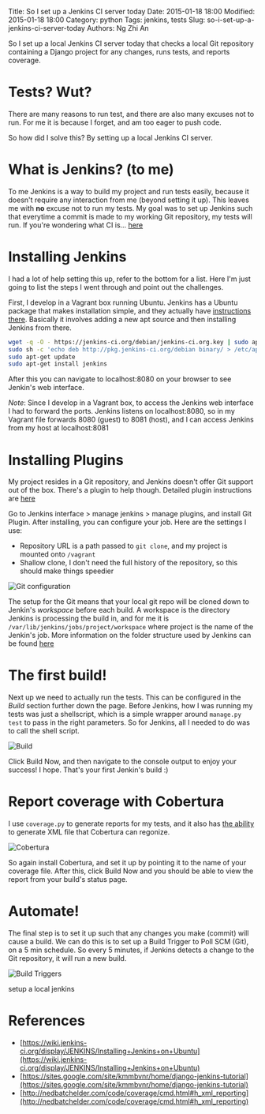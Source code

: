 Title: So I set up a Jenkins CI server today
Date: 2015-01-18 18:00
Modified: 2015-01-18 18:00
Category: python
Tags: jenkins, tests
Slug: so-i-set-up-a-jenkins-ci-server-today
Authors: Ng Zhi An

So I set up a local Jenkins CI server today that checks a local Git repository containing a Django project for any changes, runs tests, and reports coverage.

Tests? Wut?
===
There are many reasons to run test, and there are also many excuses not to run.
For me it is because I forget, and am too eager to push code.

So how did I solve this? By setting up a local Jenkins CI server.

What is Jenkins? (to me)
===
To me Jenkins is a way to build my project and run tests easily, because it doesn't require any interaction from me (beyond setting it up). This leaves me with **no** excuse not to run my tests.
My goal was to set up Jenkins such that everytime a commit is made to my working Git repository, my tests will run.
If you're wondering what CI is... [here](http://www.martinfowler.com/articles/continuousIntegration.html)

Installing Jenkins
===
I had a lot of help setting this up, refer to the bottom for a list. Here I'm just going to list the steps I went through and point out the challenges.

First, I develop in a Vagrant box running Ubuntu. Jenkins has a Ubuntu package that makes installation simple, and they actually have [instructions there](https://wiki.jenkins-ci.org/display/JENKINS/Installing+Jenkins+on+Ubuntu). Basically it involves adding a new apt source and then installing Jenkins from there.

```bash
wget -q -O - https://jenkins-ci.org/debian/jenkins-ci.org.key | sudo apt-key add -
sudo sh -c 'echo deb http://pkg.jenkins-ci.org/debian binary/ > /etc/apt/sources.list.d/jenkins.list'
sudo apt-get update
sudo apt-get install jenkins
```

After this you can navigate to localhost:8080 on your browser to see Jenkin's web interface.

*Note*: Since I develop in a Vagrant box, to access the Jenkins web interface I had to forward the ports. Jenkins listens on localhost:8080, so in my Vagrant file forwards 8080 (guest) to 8081 (host), and I can access Jenkins from my host at localhost:8081

Installing Plugins
===
My project resides in a Git repository, and Jenkins doesn't offer Git support out of the box. There's a plugin to help though. Detailed plugin instructions are [here](https://wiki.jenkins-ci.org/display/JENKINS/Plugins)

Go to Jenkins interface > manage jenkins > manage plugins, and install Git Plugin. After installing, you can configure your job. Here are the settings I use:
- Repository URL is a path passed to `git clone`, and my project is mounted onto `/vagrant`
- Shallow clone, I don't need the full history of the repository, so this should make things speedier

![Git configuration]({filename}/images/jenkins-git.png)

The setup for the Git means that your local git repo will be cloned down to Jenkin's *workspace* before each build. A workspace is the directory Jenkins is processing the build in, and for me it is `/var/lib/jenkins/jobs/project/workspace` where project is the name of the Jenkin's job. More information on the folder structure used by Jenkins can be found [here](https://wiki.jenkins-ci.org/display/JENKINS/Administering+Jenkins)

The first build!
===
Next up we need to actually run the tests. This can be configured in the *Build* section further down the page. Before Jenkins, how I was running my tests was just a shellscript, which is a simple wrapper around `manage.py test` to pass in the right parameters. So for Jenkins, all I needed to do was to call the shell script.

![Build]({filename}/images/jenkins-build.png)

Click Build Now, and then navigate to the console output to enjoy your success! I hope. That's your first Jenkin's build :)

Report coverage with Cobertura
===
I use `coverage.py` to generate reports for my tests, and it also has [the ability](http://nedbatchelder.com/code/coverage/cmd.html#h_xml_reporting) to generate XML file that Cobertura can regonize.

![Cobertura]({filename}/images/jenkins-cobertura.png)

So again install Cobertura, and set it up by pointing it to the name of your coverage file. After this, click Build Now and you should be able to view the report from your build's status page.

Automate!
===
The final step is to set it up such that any changes you make (commit) will cause a build. We can do this is to set up a Build Trigger to Poll SCM (Git), on a 5 min schedule. So every 5 minutes, if Jenkins detects a change to the Git repository, it will run a new build.

![Build Triggers]({filename}/images/jenkins-build-trigger.png)

setup a local jenkins

References
===
- [https://wiki.jenkins-ci.org/display/JENKINS/Installing+Jenkins+on+Ubuntu](https://wiki.jenkins-ci.org/display/JENKINS/Installing+Jenkins+on+Ubuntu)
- [https://sites.google.com/site/kmmbvnr/home/django-jenkins-tutorial](https://sites.google.com/site/kmmbvnr/home/django-jenkins-tutorial)
- [http://nedbatchelder.com/code/coverage/cmd.html#h_xml_reporting](http://nedbatchelder.com/code/coverage/cmd.html#h_xml_reporting)
